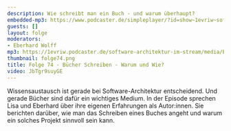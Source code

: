 ```yaml
---
description: Wie schreibt man ein Buch - und warum überhaupt?
embedded-mp3: https://www.podcaster.de/simpleplayer/?id=show~1evriw~software-architektur-im-stream~pod-7c9b21d9d95cbb014400e4826b&v=1631541626
guests: []
layout: folge
moderators:
- Eberhard Wolff
mp3: https://1evriw.podcaster.de/software-architektur-im-stream/media/BuecherSchreiben.mp3
thumbnail: folge74.png
title: Folge 74 - Bücher Schreiben - Warum und Wie?
video: JbTgr9suyGE
---
```


Wissensaustausch ist gerade bei Software-Architektur entscheidend. Und
gerade Bücher sind dafür ein wichtiges Medium. In der Episode sprechen
Lisa und Eberhard über ihre eigenen Erfahrungen als Autor:innen. Sie
berichten darüber, wie man das Schreiben eines Buches angeht
und warum ein solches Projekt sinnvoll sein kann.
